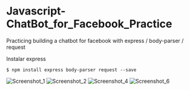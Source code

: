 # Javascript-ChatBot_for_Facebook_Practice
Practicing building a chatbot for facebook with express / body-parser / request

Instalar express

```Js
$ npm install express body-parser request --save
```

![Screenshot_1](https://user-images.githubusercontent.com/71657821/94331103-854c5580-ff8f-11ea-897b-1f671235709a.png)
![Screenshot_2](https://user-images.githubusercontent.com/71657821/94331104-867d8280-ff8f-11ea-86f7-d6f64461f19e.png)
![Screenshot_4](https://user-images.githubusercontent.com/71657821/94331105-87aeaf80-ff8f-11ea-8e3e-05442900a63e.png)
![Screenshot_6](https://user-images.githubusercontent.com/71657821/94331106-87aeaf80-ff8f-11ea-9944-84d5bb04f149.png)

